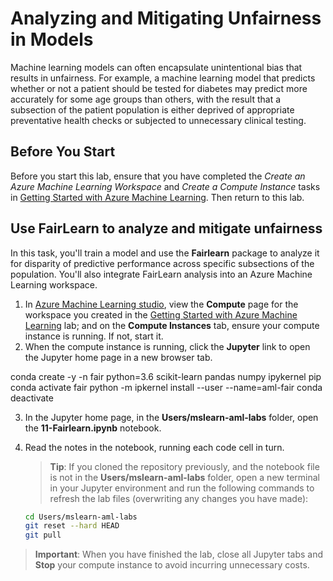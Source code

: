 # Analyzing and Mitigating Unfairness in Models

Machine learning models can often encapsulate unintentional bias that results in unfairness. For example, a machine learning model that predicts whether or not a patient should be tested for diabetes may predict more accurately for some age groups than others, with the result that a subsection of the patient population is either deprived of appropriate preventative health checks or subjected to unnecessary clinical testing.

## Before You Start

Before you start this lab, ensure that you have completed the *Create an Azure Machine Learning Workspace* and *Create a Compute Instance* tasks in [Getting Started with Azure Machine Learning](Lab01.md). Then return to this lab.

## Use FairLearn to analyze and mitigate unfairness

In this task, you'll train a model and use the **Fairlearn** package to analyze it for disparity of predictive performance across specific subsections of the population. You'll also integrate FairLearn analysis into an Azure Machine Learning workspace.

1. In [Azure Machine Learning studio](https://ml.azure.com), view the **Compute** page for the workspace you created in the [Getting Started with Azure Machine Learning](Lab01.md) lab; and on the **Compute Instances** tab, ensure your compute instance is running. If not, start it.
2. When the compute instance is running, click the **Jupyter** link to open the Jupyter home page in a new browser tab.

conda create -y -n fair python=3.6 scikit-learn pandas numpy ipykernel pip
conda activate fair
python -m ipkernel install --user --name=aml-fair
conda deactivate

3. In the Jupyter home page, in the **Users/mslearn-aml-labs** folder, open the **11-Fairlearn.ipynb** notebook.
4. Read the notes in the notebook, running each code cell in turn.

    > **Tip**: If you cloned the repository previously, and the notebook file is not in the **Users/mslearn-aml-labs** folder, open a new terminal in your Jupyter environment and run the following commands to refresh the lab files (overwriting any changes you have made):

    ```bash
    cd Users/mslearn-aml-labs
    git reset --hard HEAD
    git pull
    ```

> **Important**: When you have finished the lab, close all Jupyter tabs and **Stop** your compute instance to avoid incurring unnecessary costs.
